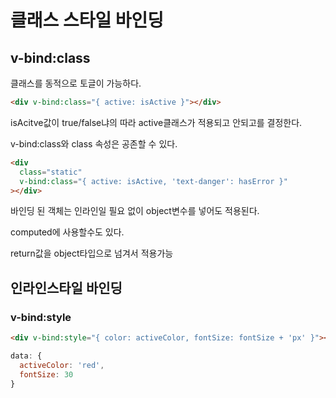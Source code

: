 # 클래스 스타일 바인딩

## v-bind:class

클래스를 동적으로 토글이 가능하다.

```html
<div v-bind:class="{ active: isActive }"></div>
```

isAcitve값이 true/false냐의 따라 active클래스가 적용되고 안되고를 결정한다.

v-bind:class와 class 속성은 공존할 수 있다.

```html
<div
  class="static"
  v-bind:class="{ active: isActive, 'text-danger': hasError }"
></div>
```

바인딩 된 객체는 인라인일 필요 없이 object변수를 넣어도 적용된다.

computed에 사용할수도 있다.

return값을 object타입으로 넘겨서 적용가능

## 인라인스타일 바인딩

### v-bind:style

```html
<div v-bind:style="{ color: activeColor, fontSize: fontSize + 'px' }"></div>
```
```javascript
data: {
  activeColor: 'red',
  fontSize: 30
}
```

